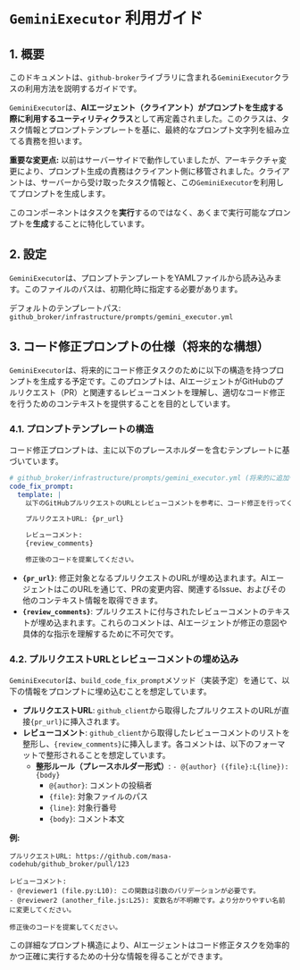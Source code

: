 # `GeminiExecutor` 利用ガイド

## 1. 概要

このドキュメントは、`github-broker`ライブラリに含まれる`GeminiExecutor`クラスの利用方法を説明するガイドです。

`GeminiExecutor`は、**AIエージェント（クライアント）がプロンプトを生成する際に利用するユーティリティクラス**として再定義されました。このクラスは、タスク情報とプロンプトテンプレートを基に、最終的なプロンプト文字列を組み立てる責務を担います。

**重要な変更点:** 以前はサーバーサイドで動作していましたが、アーキテクチャ変更により、プロンプト生成の責務はクライアント側に移管されました。クライアントは、サーバーから受け取ったタスク情報と、この`GeminiExecutor`を利用してプロンプトを生成します。

このコンポーネントはタスクを**実行**するのではなく、あくまで実行可能なプロンプトを**生成**することに特化しています。

## 2. 設定

`GeminiExecutor`は、プロンプトテンプレートをYAMLファイルから読み込みます。このファイルのパスは、初期化時に指定する必要があります。

デフォルトのテンプレートパス:
`github_broker/infrastructure/prompts/gemini_executor.yml`

## 3. コード修正プロンプトの仕様（将来的な構想）

`GeminiExecutor`は、将来的にコード修正タスクのために以下の構造を持つプロンプトを生成する予定です。このプロンプトは、AIエージェントがGitHubのプルリクエスト（PR）と関連するレビューコメントを理解し、適切なコード修正を行うためのコンテキストを提供することを目的としています。

### 4.1. プロンプトテンプレートの構造

コード修正プロンプトは、主に以下のプレースホルダーを含むテンプレートに基づいています。

```yaml
# github_broker/infrastructure/prompts/gemini_executor.yml (将来的に追加予定の抜粋)
code_fix_prompt:
  template: |
    以下のGitHubプルリクエストのURLとレビューコメントを参考に、コード修正を行ってください。

    プルリクエストURL: {pr_url}

    レビューコメント:
    {review_comments}

    修正後のコードを提案してください。
```

- **`{pr_url}`**: 修正対象となるプルリクエストのURLが埋め込まれます。AIエージェントはこのURLを通じて、PRの変更内容、関連するIssue、およびその他のコンテキスト情報を取得できます。
- **`{review_comments}`**: プルリクエストに付与されたレビューコメントのテキストが埋め込まれます。これらのコメントは、AIエージェントが修正の意図や具体的な指示を理解するために不可欠です。

### 4.2. プルリクエストURLとレビューコメントの埋め込み

`GeminiExecutor`は、`build_code_fix_prompt`メソッド（実装予定）を通じて、以下の情報をプロンプトに埋め込むことを想定しています。

- **プルリクエストURL**: `github_client`から取得したプルリクエストのURLが直接`{pr_url}`に挿入されます。
- **レビューコメント**: `github_client`から取得したレビューコメントのリストを整形し、`{review_comments}`に挿入します。各コメントは、以下のフォーマットで整形されることを想定しています。
  - **整形ルール（プレースホルダー形式）**:
    `- @{author} ({file}:L{line}): {body}`
    - `@{author}`: コメントの投稿者
    - `{file}`: 対象ファイルのパス
    - `{line}`: 対象行番号
    - `{body}`: コメント本文

**例:**

```
プルリクエストURL: https://github.com/masa-codehub/github_broker/pull/123

レビューコメント:
- @reviewer1 (file.py:L10): この関数は引数のバリデーションが必要です。
- @reviewer2 (another_file.js:L25): 変数名が不明瞭です。より分かりやすい名前に変更してください。

修正後のコードを提案してください。
```

この詳細なプロンプト構造により、AIエージェントはコード修正タスクを効率的かつ正確に実行するための十分な情報を得ることができます。